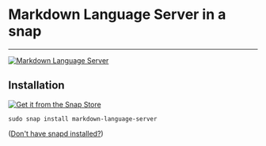 # Markdown Language Server in a snap #

-------------------------------------------------------------------------------

[![Markdown Language Server](https://snapcraft.io/markdown-language-server/badge.svg)](https://snapcraft.io/markdown-language-server)

## Installation ##

[![Get it from the Snap Store](https://snapcraft.io/static/images/badges/en/snap-store-black.svg)](https://snapcraft.io/markdown-language-server)

``` shell
sudo snap install markdown-language-server
```

([Don't have snapd installed?](https://snapcraft.io/docs/core/install))

